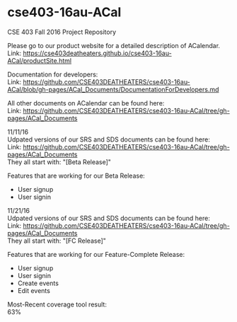 # cse403-16au-ACal
CSE 403 Fall 2016 Project Repository

Please go to our product website for a detailed description of ACalendar.     
Link: https://cse403deatheaters.github.io/cse403-16au-ACal/productSite.html

Documentation for developers:     
Link: https://github.com/CSE403DEATHEATERS/cse403-16au-ACal/blob/gh-pages/ACal_Documents/DocumentationForDevelopers.md

All other documents on ACalendar can be found here:     
Link: https://github.com/CSE403DEATHEATERS/cse403-16au-ACal/tree/gh-pages/ACal_Documents

11/11/16     
Udpated versions of our SRS and SDS documents can be found here:     
Link: https://github.com/CSE403DEATHEATERS/cse403-16au-ACal/tree/gh-pages/ACal_Documents          
They all start with: "[Beta Release]"       

Features that are working for our Beta Release:      
* User signup      
* User signin       

11/21/16     
Udpated versions of our SRS and SDS documents can be found here:     
Link: https://github.com/CSE403DEATHEATERS/cse403-16au-ACal/tree/gh-pages/ACal_Documents          
They all start with: "[FC Release]"    

Features that are working for our Feature-Complete Release:      
* User signup      
* User signin   
* Create events        
* Edit events    

Most-Recent coverage tool result:     
63%     



